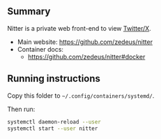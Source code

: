 ## Summary

Nitter is a private web front-end to view [Twitter/X](https://x.com/).

* Main website: https://github.com/zedeus/nitter
* Container docs:
  * https://github.com/zedeus/nitter#docker

## Running instructions

Copy this folder to `~/.config/containers/systemd/`.

Then run:

```bash
systemctl daemon-reload --user
systemctl start --user nitter
```
